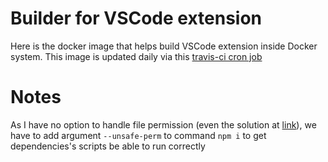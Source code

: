 # Builder for VSCode extension
Here is the docker image that helps build VSCode extension inside Docker system.
This image is updated daily via this [travis-ci cron job](https://travis-ci.org/trinhpham/vscode-ext-builder)

# Notes
As I have no option to handle file permission (even the solution at [link](https://medium.com/@bhadrajatin/docker-volume-mount-as-non-root-77ffae5a79d0)), we have to add argument `--unsafe-perm` to command `npm i` to get dependencies's scripts be able to run correctly

